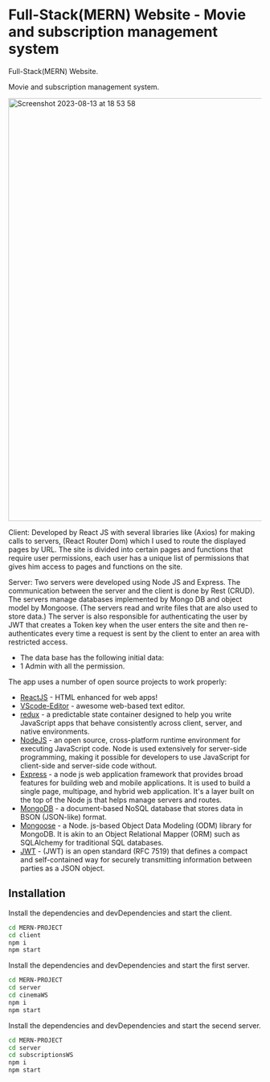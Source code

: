 # Full-Stack(MERN) Website - Movie and subscription management system




Full-Stack(MERN) Website.

Movie and subscription management system.

<img width="841" alt="Screenshot 2023-08-13 at 18 53 58" src="https://github.com/keynanperez/mern-project/assets/50150611/9341ae64-9774-4581-a3cb-d734f9eaec67">


Client: Developed by React JS with several libraries like (Axios) for making calls to servers,
(React Router Dom) which I used to route the displayed pages by URL. The site is divided into certain pages and functions that require user permissions, each user has a unique list of permissions that gives him access to pages and functions on the site.


Server: Two servers were developed using Node JS and Express.
The communication between the server and the client is done by Rest (CRUD).
The servers manage databases implemented by Mongo DB and object model by Mongoose.
(The servers read and write files that are also used to store data.)
The server is also responsible for authenticating the user by JWT that creates a Token key when the user enters the site and then re-authenticates every time a request is sent by the client to enter an area with restricted access.


- The data base has the following initial data:
- 1 Admin with all the permission.









The app uses a number of open source projects to work properly:

- [ReactJS] - HTML enhanced for web apps!
- [VScode-Editor] - awesome web-based text editor.
- [redux] - a predictable state container designed to help you write JavaScript apps that behave consistently across client, server, and native environments.
- [NodeJS] - an open source, cross-platform runtime environment for executing JavaScript code. Node is used extensively for server-side programming, making it possible for developers to use JavaScript for client-side and server-side code without.
- [Express] - a node js web application framework that provides broad features for building web and mobile applications. It is used to build a single page, multipage, and hybrid web application. It's a layer built on the top of the Node js that helps manage servers and routes.
- [MongoDB] - a document-based NoSQL database that stores data in BSON (JSON-like) format.
- [Mongoose] -  a Node. js-based Object Data Modeling (ODM) library for MongoDB. It is akin to an Object Relational Mapper (ORM) such as SQLAlchemy for traditional SQL databases. 
- [JWT] - (JWT) is an open standard (RFC 7519) that defines a compact and self-contained way for securely transmitting information between parties as a JSON object.






## Installation


Install the dependencies and devDependencies and start the client.

```sh
cd MERN-PROJECT
cd client
npm i
npm start
```


Install the dependencies and devDependencies and start the first server.

```sh
cd MERN-PROJECT
cd server
cd cinemaWS
npm i
npm start
```
Install the dependencies and devDependencies and start the secend server.

```sh
cd MERN-PROJECT
cd server
cd subscriptionsWS
npm i
npm start
```



   [redux]: <https://redux.js.org/>
   [VScode-Editor]: <https://code.visualstudio.com/>
   [ReactJS]: <https://react.dev/>

   [NodeJS]: <https://nodejs.org/>
   [Express]: <https://expressjs.com/>
   [MongoDB]: <https://www.mongodb.com//>
   [Mongoose]: <https://mongoosejs.com/>
   [JWT]: <https://jwt.io//>


   
